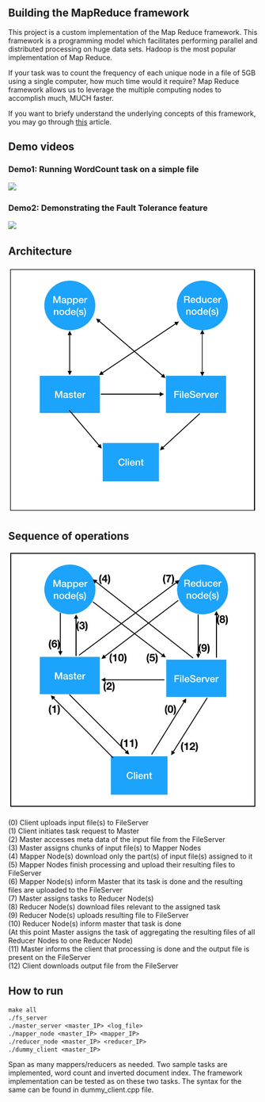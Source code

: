 ## Building the MapReduce framework
This project is a custom implementation of the Map Reduce framework. This framework is a programming model which facilitates performing parallel and distributed processing on huge data sets. Hadoop is the most popular implementation of Map Reduce. 

If your task was to count the frequency of each unique node in a file of 5GB using a single computer, how much time would it require? Map Reduce framework allows us to leverage the multiple computing nodes to accomplish much, MUCH faster. 

If you want to briefy understand the underlying concepts of this framework, you may go through [this](https://www.guru99.com/introduction-to-mapreduce.html) article.

## Demo videos

### Demo1: Running WordCount task on a simple file

[![](http://img.youtube.com/vi/cBLWVu1wu-E/0.jpg)](http://www.youtube.com/watch?v=cBLWVu1wu-E "Demo1")

### Demo2: Demonstrating the Fault Tolerance feature

[![](http://img.youtube.com/vi/mNZ8mWs5Cg0/0.jpg)](http://www.youtube.com/watch?v=mNZ8mWs5Cg0 "Demo2")


## Architecture

![GitHub](./standalone_scripts/Architecture_img.jpg)

## Sequence of operations

![GitHub](./standalone_scripts/Steps.jpg)


(0) Client uploads input file(s) to FileServer <br>
(1) Client initiates task request to Master<br>
(2) Master accesses meta data of the input file from the FileServer<br>
(3) Master assigns chunks of input file(s) to Mapper Nodes<br>
(4) Mapper Node(s) download only the part(s) of input file(s) assigned to it<br>
(5) Mapper Nodes finish processing and upload their resulting files to FileServer<br>
(6) Mapper Node(s) inform Master that its task is done and the resulting files are uploaded to the FileServer<br>
(7) Master assigns tasks to Reducer Node(s)<br>
(8) Reducer Node(s) download files relevant to the assigned task<br>
(9) Reducer Node(s) uploads resulting file to FileServer<br>
(10) Reducer Node(s) inform master that task is done<br>
(At this point Master assigns the task of aggregating the resulting files of all Reducer Nodes to one Reducer Node)<br>
(11) Master informs the client that processing is done and the output file is present on the FileServer<br>
(12) Client downloads output file from the FileServer<br>


## How to run

```
make all
./fs_server
./master_server <master_IP> <log_file>
./mapper_node <master_IP> <mapper_IP>
./reducer_node <master_IP> <reducer_IP>
./dummy_client <master_IP>
```

Span as many mappers/reducers as needed. Two sample tasks are implemented, word count and inverted document index. The framework implementation can be tested as on these two tasks. The syntax for the same can be found in dummy_client.cpp file.


